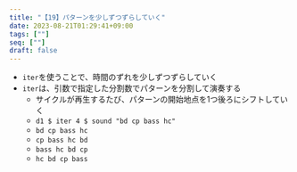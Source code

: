 ```yaml
---
title: "【19】パターンを少しずつずらしていく"
date: 2023-08-21T01:29:41+09:00
tags: [""]
seq: [""]
draft: false
---
```


- `iter`を使うことで、時間のずれを少しずつずらしていく
- `iter`は、引数で指定した分割数でパターンを分割して演奏する
  - サイクルが再生するたび、パターンの開始地点を1つ後ろにシフトしていく
  - `d1 $ iter 4 $ sound "bd cp bass hc"`
  - `bd cp bass hc`
  - `cp bass hc bd`
  - `bass hc bd cp`
  - `hc bd cp bass`